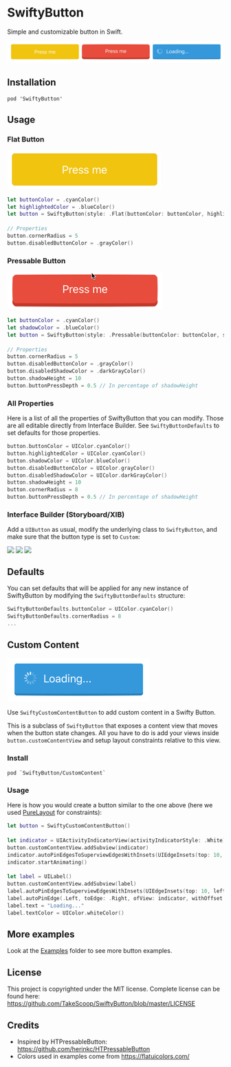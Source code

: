 SwiftyButton
============

Simple and customizable button in Swift.

![](Examples/demo.gif)

Installation
------------

```
pod 'SwiftyButton'
```

Usage
-----

### Flat Button

![](Examples/flat-button.gif)

```swift
let buttonColor = .cyanColor()
let highlightedColor = .blueColor()
let button = SwiftyButton(style: .Flat(buttonColor: buttonColor, highlightedColor: highlightedColor))

// Properties
button.cornerRadius = 5
button.disabledButtonColor = .grayColor()
```

### Pressable Button

![](Examples/pressable-button.gif)

```swift
let buttonColor = .cyanColor()
let shadowColor = .blueColor()
let button = SwiftyButton(style: .Pressable(buttonColor: buttonColor, shadowColor: shadowColor))

// Properties
button.cornerRadius = 5
button.disabledButtonColor = .grayColor()
button.disabledShadowColor = .darkGrayColor()
button.shadowHeight = 10
button.buttonPressDepth = 0.5 // In percentage of shadowHeight
```

### All Properties

Here is a list of all the properties of SwiftyButton that you can modify. Those are all editable directly from Interface Builder. See `SwiftyButtonDefaults` to set defaults for those properties.

```swift
button.buttonColor = UIColor.cyanColor()
button.highlightedColor = UIColor.cyanColor()
button.shadowColor = UIColor.blueColor()
button.disabledButtonColor = UIColor.grayColor()
button.disabledShadowColor = UIColor.darkGrayColor()
button.shadowHeight = 10
button.cornerRadius = 8
button.buttonPressDepth = 0.5 // In percentage of shadowHeight
```

### Interface Builder (Storyboard/XIB)

Add a `UIButton` as usual, modify the underlying class to `SwiftyButton`, and make sure that the button type is set to `Custom`:

<img src="https://www.dropbox.com/s/krkj3klxcfxjsjf/Screenshot%202015-11-16%2015.35.59.png?raw=1" width="30%" style="vertical-align:top">
<img src="https://www.dropbox.com/s/4xtllxwjpqy3uia/Screenshot%202015-11-16%2015.33.45.png?raw=1" width="30%" style="vertical-align:top">
<img src="https://www.dropbox.com/s/2q78xgbh4rspv4b/Screenshot%202015-11-28%2022.00.21.png?raw=1" width="30%" style="vertical-align:top">


Defaults
--------

You can set defaults that will be applied for any new instance of SwiftyButton by modifying the `SwiftyButtonDefaults` structure:

```swift
SwiftyButtonDefaults.buttonColor = UIColor.cyanColor()
SwiftyButtonDefaults.cornerRadius = 8
...
```

Custom Content
--------------

![](Examples/custom.gif)

Use `SwiftyCustomContentButton` to add custom content in a Swifty Button.

This is a subclass of `SwiftyButton` that exposes a content view that moves when the button state changes. All you have to do is add your views inside `button.customContentView` and setup layout constraints relative to this view.

### Install

```
pod `SwiftyButton/CustomContent`
```

### Usage

Here is how you would create a button similar to the one above (here we used [PureLayout](https://github.com/PureLayout/PureLayout) for constraints):

```swift
let button = SwiftyCustomContentButton()

let indicator = UIActivityIndicatorView(activityIndicatorStyle: .White)
button.customContentView.addSubview(indicator)
indicator.autoPinEdgesToSuperviewEdgesWithInsets(UIEdgeInsets(top: 10, left: 15, bottom: 10, right: 0), excludingEdge: .Right)
indicator.startAnimating()

let label = UILabel()
button.customContentView.addSubview(label)
label.autoPinEdgesToSuperviewEdgesWithInsets(UIEdgeInsets(top: 10, left: 0, bottom: 10, right: 10), excludingEdge: .Left)
label.autoPinEdge(.Left, toEdge: .Right, ofView: indicator, withOffset: 10)
label.text = "Loading..."
label.textColor = UIColor.whiteColor()
``` 

More examples
-------------

Look at the [Examples](Examples/) folder to see more button examples.

License
-------

This project is copyrighted under the MIT license. Complete license can be found here: <https://github.com/TakeScoop/SwiftyButton/blob/master/LICENSE>

Credits
-------

 - Inspired by HTPressableButton: <https://github.com/herinkc/HTPressableButton>
 - Colors used in examples come from <https://flatuicolors.com/>

